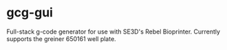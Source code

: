 # gcg-gui
Full-stack g-code generator for use with SE3D's Rebel Bioprinter. Currently supports the greiner 650161 well plate.
